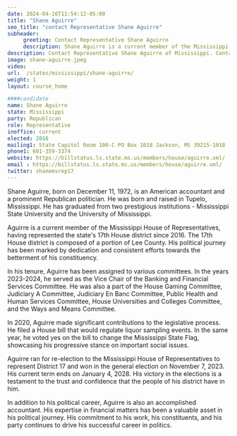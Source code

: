 ```yaml
---
date: 2024-04-16T11:54:12-05:00
title: "Shane Aguirre"
seo_title: "contact Representative Shane Aguirre"
subheader:
     greeting: Contact Representative Shane Aguirre
     description: Shane Aguirre is a current member of the Mississippi House of Representatives, having represented the state's 17th House district since 2016. The 17th House district is composed of a portion of Lee County. His political journey has been marked by dedication and consistent efforts towards the betterment of his constituency.
description: Contact Representative Shane Aguirre of Mississippi. Contact information for Shane Aguirre includes email address, phone number, and mailing address.
image: shane-aguirre.jpeg
video:
url:  /states/mississippi/shane-aguirre/
weight: 1
layout: course_home

####candidate
name: Shane Aguirre
state: Mississippi
party: Republican
role: Representative
inoffice: current
elected: 2016
mailing1: State Capitol Room 100-C PO Box 1018 Jackson, MS 39215-1018
phone1: 601-359-3374
website: https://billstatus.ls.state.ms.us/members/house/aguirre.xml/
email : https://billstatus.ls.state.ms.us/members/house/aguirre.xml/
twitter: shanemsrep17
---
```


Shane Aguirre, born on December 11, 1972, is an American accountant and a prominent Republican politician. He was born and raised in Tupelo, Mississippi. He has graduated from two prestigious institutions - Mississippi State University and the University of Mississippi.

Aguirre is a current member of the Mississippi House of Representatives, having represented the state's 17th House district since 2016. The 17th House district is composed of a portion of Lee County. His political journey has been marked by dedication and consistent efforts towards the betterment of his constituency.

In his tenure, Aguirre has been assigned to various committees. In the years 2023-2024, he served as the Vice Chair of the Banking and Financial Services Committee. He was also a part of the House Gaming Committee, Judiciary A Committee, Judiciary En Banc Committee, Public Health and Human Services Committee, House Universities and Colleges Committee, and the Ways and Means Committee.

In 2020, Aguirre made significant contributions to the legislative process. He filed a House bill that would regulate liquor sampling events. In the same year, he voted yes on the bill to change the Mississippi State Flag, showcasing his progressive stance on important social issues.

Aguirre ran for re-election to the Mississippi House of Representatives to represent District 17 and won in the general election on November 7, 2023. His current term ends on January 4, 2028. His victory in the elections is a testament to the trust and confidence that the people of his district have in him.

In addition to his political career, Aguirre is also an accomplished accountant. His expertise in financial matters has been a valuable asset in his political journey. His commitment to his work, his constituents, and his party continues to drive his successful career in politics.
